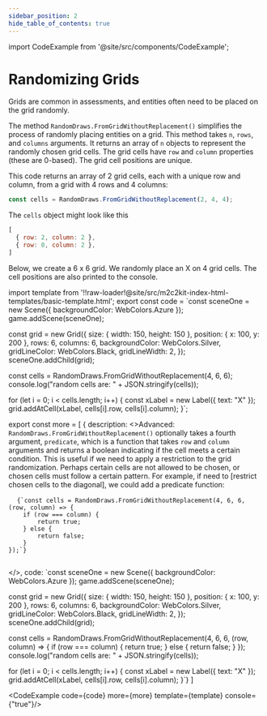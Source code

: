 ```yaml
---
sidebar_position: 2
hide_table_of_contents: true
---
```


import CodeExample from '@site/src/components/CodeExample';

# Randomizing Grids

Grids are common in assessments, and entities often need to be placed on the grid randomly.

The method `RandomDraws.FromGridWithoutReplacement()` simplifies the process of randomly placing entities on a grid. This method takes `n`, `rows`, and `columns` arguments. It returns an array of `n` objects to represent the randomly chosen grid cells. The grid cells have `row` and `column` properties (these are 0-based). The grid cell positions are unique.

This code returns an array of 2 grid cells, each with a unique row and column, from a grid with 4 rows and 4 columns:

```js
const cells = RandomDraws.FromGridWithoutReplacement(2, 4, 4);
```

The `cells` object might look like this

```js
[
  { row: 2, column: 2 },
  { row: 0, column: 2 },
]
```

Below, we create a 6 x 6 grid. We randomly place an X on 4 grid cells. The cell positions are also printed to the console.

import template from '!!raw-loader!@site/src/m2c2kit-index-html-templates/basic-template.html';
export const code = `const sceneOne = new Scene({ backgroundColor: WebColors.Azure });
game.addScene(sceneOne);
 
const grid = new Grid({
    size: { width: 150, height: 150 },
    position: { x: 100, y: 200 },
    rows: 6,
    columns: 6,
    backgroundColor: WebColors.Silver,
    gridLineColor: WebColors.Black,
    gridLineWidth: 2,
});
sceneOne.addChild(grid);
 
const cells = RandomDraws.FromGridWithoutReplacement(4, 6, 6);
console.log("random cells are: " + JSON.stringify(cells));
 
for (let i = 0; i < cells.length; i++) {
    const xLabel = new Label({ text: "X" });
    grid.addAtCell(xLabel, cells[i].row, cells[i].column);
}`;

export const more = [
{ description: <>Advanced: <code>RandomDraws.FromGridWithoutReplacement()</code> optionally takes a fourth argument, `predicate`, which is a function that takes `row` and `column` arguments and returns a boolean indicating if the cell meets a certain condition. This is useful if we need to apply a restriction to the grid randomization. Perhaps certain cells are not allowed to be chosen, or chosen cells must follow a certain pattern. For example, if need to [restrict chosen cells to the diagonal], we could add a predicate function:
<pre>
  <code className="language-js">{`const cells = RandomDraws.FromGridWithoutReplacement(4, 6, 6, (row, column) => {
    if (row === column) {
        return true;
    } else {
        return false;
    }
});`}
  </code>
</pre>
</>,
code: `const sceneOne = new Scene({ backgroundColor: WebColors.Azure });
game.addScene(sceneOne);
 
const grid = new Grid({
    size: { width: 150, height: 150 },
    position: { x: 100, y: 200 },
    rows: 6,
    columns: 6,
    backgroundColor: WebColors.Silver,
    gridLineColor: WebColors.Black,
    gridLineWidth: 2,
});
sceneOne.addChild(grid);
 
const cells = RandomDraws.FromGridWithoutReplacement(4, 6, 6, (row, column) => {
    if (row === column) {
        return true;
    } else {
        return false;
    }
});
console.log("random cells are: " + JSON.stringify(cells));
 
for (let i = 0; i < cells.length; i++) {
    const xLabel = new Label({ text: "X" });
    grid.addAtCell(xLabel, cells[i].row, cells[i].column);
}`}
]

<CodeExample code={code} more={more} template={template} console={"true"}/>
